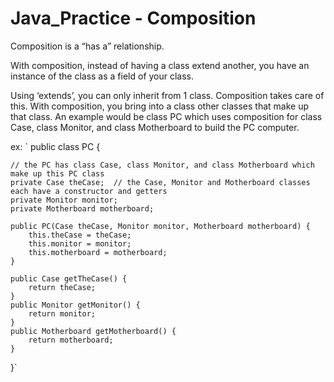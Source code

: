 # Java_Practice - Composition

Composition is a “has a” relationship.

With composition, instead of having a class extend another, you have an instance of the class as a field of your class.

Using ‘extends’, you can only inherit from 1 class.
Composition takes care of this.
    With composition, you bring into a class other classes that make up that class.  An example would be class PC which uses composition for class Case, class Monitor, and class Motherboard to build the PC computer.

ex:
`
    public class PC {

    // the PC has class Case, class Monitor, and class Motherboard which make up this PC class
    private Case theCase;  // the Case, Monitor and Motherboard classes each have a constructor and getters
    private Monitor monitor;
    private Motherboard motherboard;

    public PC(Case theCase, Monitor monitor, Motherboard motherboard) {
        this.theCase = theCase;
        this.monitor = monitor;
        this.motherboard = motherboard;
    }

    public Case getTheCase() {
        return theCase;
    }
    public Monitor getMonitor() {
        return monitor;
    }
    public Motherboard getMotherboard() {
        return motherboard;
    }

}`
